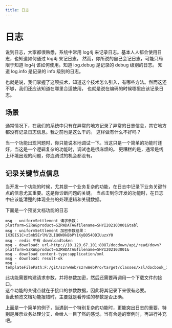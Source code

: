 ```yaml
---
title: 日志
---
```


# 日志

说到日志，大家都很熟悉，系统中常用 log4j 来记录日志。基本人人都会使用日志，也知道如何通过 log4j 来记日志。
然而，你所说的自己会记日志，可能只局限于知道 log4j 该如何使用。知道 log.debug 是记录的 debug 级别的日志。
知道 log.info 是记录的 info 级别的日志。

也就是说，我们掌握了这项技术，知道这个技术怎么引入，有哪些方法。然而这还不够，我们还应该知道在哪里合适使用，
也就是说在编码的时候哪里应该记录日志。

## 场景

通常情况下，在我们的系统中只有在异常的地方记录了异常的日志信息，其它地方都没有记录日志信息。我之前也是这么干的。
这样做有什么不好吗？

当一个功能出现问题时，你只能说本地调试一下。当这只是一个简单的功能时还好，当这是一个逻辑复杂的功能时，调试也是很麻烦的。
更糟糕的是，通常是线上环境出现的问题，你连调试的机会都没有。


## 记录关键节点信息

当开发一个功能的时候，尤其是一个业务复杂的功能，在日志中记录下业务关键节点的信息尤其重要。这是你诊断问题的关键。
当点击到你开发的功能时，在日志中应该能清楚的体现业务的处理逻辑和关键数据。


下面是一个预览文档功能的日志

```
msg - uniformSettlement 请求参数：platform=SZRW&product=SZRWDATA&filename=SHYI202103001&tabl
msg - uniformSettlement 加密参数结果：1X3EIS1C+z5mb5ErlM/2LIQ0W0kBbPY1KyBO54ODIUuzxY0
msg - redis 中有 downloadtoken
msg - download: url-http://10.120.67.101:8087/docdown/api/read/down?platform=SZRW&product=SZRWDATA&filename=SHYI202103001&
msg - download content-type:application/xml
msg - download: result-ok
msg - templateFilePath:F:/git/szrwWeb/szrwWebPro/target/classes/xsl/docbook_1.xslt
```

此功能需要构建请求参数，并将参数加密，然后还需要再调用一个下载文件的接口。  
这个功能的关键点就在于接口的参数数据，因此将其记录下来很有必要。  
当此预览文档功能报错时，主要就是看传递的参数是否正确。


上面是一个简单的例子，当遇到一个特别复杂的功能时，更能突出日志的重要，特别是展示业务处理分支，会给人一目了然的感觉。当有合适的案例时，再进行补充吧。